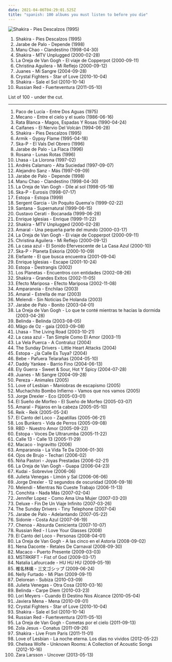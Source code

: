 ```yaml
---
date: 2021-04-06T04:29:01.525Z
title: "spanish: 100 albums you must listen to before you die"
---
```

![Shakira - Pies Descalzos (1995)](https://img.discogs.com/qcWBFQFciRaoopm5UMLAcDJCvFY=/fit-in/600x539/filters:strip_icc():format(jpeg):mode_rgb():quality(90)/discogs-images/R-5261605-1402393167-6660.jpeg.jpg "Shakira - Pies Descalzos (1995)")
<ol class="albums">
<li data-cover="https://img.discogs.com/qcWBFQFciRaoopm5UMLAcDJCvFY=/fit-in/600x539/filters:strip_icc():format(jpeg):mode_rgb():quality(90)/discogs-images/R-5261605-1402393167-6660.jpeg.jpg" data-tags="spanish, latin, shakira, rock" role="button">Shakira - Pies Descalzos (1995)</li>
<li data-cover="https://img.discogs.com/kzuEVcaPdfDSKJwaFPlc0bbINmU=/fit-in/600x600/filters:strip_icc():format(jpeg):mode_rgb():quality(90)/discogs-images/R-1382012-1369591658-1780.jpeg.jpg" data-tags="spanish, rock" role="button">Jarabe de Palo - Depende (1998)</li>
<li data-cover="http://coverartarchive.org/release/14dd5d50-34b9-4488-b87f-a79b5a6b52f5/6051149256-500.jpg" data-tags="latin, reggae" role="button">Manu Chao - Clandestino (1998-04-30)</li>
<li data-cover="http://coverartarchive.org/release/01a242ca-e319-3cf4-b3d4-97116e465f61/8716711551-500.jpg" data-tags="pop, latin, spanish, female vocalists, rock en espanol" role="button">Shakira - MTV Unplugged (2000-02-28)</li>
<li data-cover="http://coverartarchive.org/release/3e1b3d08-3af2-43ac-8010-64a801b45d25/10003126515-500.jpg" data-tags="spanish, pop" role="button">La Oreja de Van Gogh - El viaje de Copperpot (2000-09-11)</li>
<li data-cover="http://coverartarchive.org/release/56c57eda-b255-3626-9962-8cf341f4b50d/8669620484-500.jpg" data-tags="pop, spanish, latin" role="button">Christina Aguilera - Mi Reflejo (2000-09-12)</li>
<li data-cover="http://coverartarchive.org/release/39ba4a29-2c48-3d6c-9d65-4349c7109b6e/18202568447-500.jpg" data-tags="latin" role="button">Juanes - Mi Sangre (2004-09-28)</li>
<li data-cover="http://coverartarchive.org/release/e3acc2ee-9411-45e4-b1da-f3ed28fd26a2/6115532371-500.jpg" data-tags="folktronica, folk, indietronica, alternative dance" role="button">Crystal Fighters - Star of Love (2010-10-04)</li>
<li data-cover="https://img.discogs.com/CqC3uYplVNEfe1Ko7IVHDI3ImJY=/fit-in/500x484/filters:strip_icc():format(jpeg):mode_rgb():quality(90)/discogs-images/R-2169436-1267751480.jpeg.jpg" data-tags="pop, latin" role="button">Shakira - Sale el Sol (2010-10-14)</li>
<li data-cover="https://img.discogs.com/o05yWSBOKT3HgtC8ilBMpVhim7I=/fit-in/500x500/filters:strip_icc():format(jpeg):mode_rgb():quality(90)/discogs-images/R-2903044-1306494863.jpeg.jpg" data-tags="spanish, female vocalist" role="button">Russian Red - Fuerteventura (2011-05-10)</li>
</ol>
List of 100 - under the cut.
<!-- more -->

_________________

<ol class="albums">
<li data-cover="https://via.placeholder.com/450" data-tags="flamenco" role="button">
Paco de Lucía - Entre Dos Aguas (1975)
</li>
<li data-cover="http://coverartarchive.org/release/23694683-ade1-45f8-94d6-41889765ca8f/7895158561-500.jpg" data-tags="baroque pop" role="button">
Mecano - Entre el cielo y el suelo (1986-06-16)
</li>
<li data-cover="https://img.discogs.com/uiYG7UjCWeypL7307nW6v9SyzaY=/fit-in/500x457/filters:strip_icc():format(jpeg):mode_rgb():quality(90)/discogs-images/R-14365523-1573061815-6496.jpeg.jpg" data-tags="heavy metal, spanish, rata blanca, hard rock, argentina" role="button">
Rata Blanca - Magos, Espadas Y Rosas (1990-04-24)
</li>
<li data-cover="https://via.placeholder.com/450" data-tags="spanish, mexico, rock en espanol, caifanes, rock mexicano, chill in, caos coleccion rock latinoamericano, lo mejor n espanol" role="button">
Caifanes - El Nervio Del Volcán (1994-06-28)
</li>
<li data-cover="https://img.discogs.com/qcWBFQFciRaoopm5UMLAcDJCvFY=/fit-in/600x539/filters:strip_icc():format(jpeg):mode_rgb():quality(90)/discogs-images/R-5261605-1402393167-6660.jpeg.jpg" data-tags="spanish, latin, shakira, rock" role="button">
Shakira - Pies Descalzos (1995)
</li>
<li data-cover="http://coverartarchive.org/release/e6420c2c-7ada-4a92-a16f-0ca0ced49290/14955445741-500.jpg" data-tags="gypsy flame, guitar, spanish, flamenco" role="button">
Armik - Gypsy Flame (1995-04-18)
</li>
<li data-cover="http://coverartarchive.org/release/3414cb5d-d3bc-37b8-9392-8c525fa1af52/3334214007-500.jpg" data-tags="ska, ska punk" role="button">
Ska-P - El Vals Del Obrero (1996)
</li>
<li data-cover="http://coverartarchive.org/release/da9bd129-a9ac-4d9d-b915-5940d0a4f451/10021627605-500.jpg" data-tags="spanish" role="button">
Jarabe de Palo - La Flaca (1996)
</li>
<li data-cover="http://coverartarchive.org/release/1da84ef6-48ab-4065-9c60-4f94edc96cb6/2544207519-500.jpg" data-tags="spanish" role="button">
Rosana - Lunas Rotas (1996)
</li>
<li data-cover="http://coverartarchive.org/release/6025a2f5-91b2-4a23-b314-9ef6c75daffe/25855299022-500.jpg" data-tags="lhasa, spanish, female vocalists, latin" role="button">
Lhasa - La Llorona (1997-02)
</li>
<li data-cover="https://via.placeholder.com/450" data-tags="argentina, rock argentino" role="button">
Andrés Calamaro - Alta Suciedad (1997-09-07)
</li>
<li data-cover="http://coverartarchive.org/release/71002510-5601-4650-b2e5-974c106dfaf6/7454247107-500.jpg" data-tags="alejandro sanz" role="button">
Alejandro Sanz - Más (1997-09-09)
</li>
<li data-cover="https://img.discogs.com/kzuEVcaPdfDSKJwaFPlc0bbINmU=/fit-in/600x600/filters:strip_icc():format(jpeg):mode_rgb():quality(90)/discogs-images/R-1382012-1369591658-1780.jpeg.jpg" data-tags="spanish, rock" role="button">
Jarabe de Palo - Depende (1998)
</li>
<li data-cover="http://coverartarchive.org/release/14dd5d50-34b9-4488-b87f-a79b5a6b52f5/6051149256-500.jpg" data-tags="latin, reggae" role="button">
Manu Chao - Clandestino (1998-04-30)
</li>
<li data-cover="http://coverartarchive.org/release/31e185d2-2f85-4fdd-ba61-e4928eb9c6ab/13189115365-500.jpg" data-tags="spanish" role="button">
La Oreja de Van Gogh - Dile al sol (1998-05-18)
</li>
<li data-cover="http://coverartarchive.org/release/ddcc0477-d4b6-4201-85d1-df5e10482c16/28801509453-500.jpg" data-tags="ska, ska punk" role="button">
Ska-P - Eurosis (1998-07-17)
</li>
<li data-cover="http://coverartarchive.org/release/38e4864f-a608-43ca-8074-e781ae55309e/15971396920-500.jpg" data-tags="spanish, flamenco" role="button">
Estopa - Estopa (1999)
</li>
<li data-cover="http://coverartarchive.org/release/d0f72e80-43c1-4b6f-bafb-befb3b049b80/15836875362-500.jpg" data-tags="reggae, latin, salsa, spanish" role="button">
Sergent Garcia - Un Poquito Quema'o (1999-02-22)
</li>
<li data-cover="http://coverartarchive.org/release/bf0de05c-8e66-4601-9d16-b589395afcb4/28395165230-500.jpg" data-tags="latin rock, rock, latin" role="button">
Santana - Supernatural (1999-06-15)
</li>
<li data-cover="http://coverartarchive.org/release/8a36348d-c96b-46c3-adc6-faf765597a07/15933513236-500.jpg" data-tags="rock argentino, rock en espanol, electronic" role="button">
Gustavo Cerati - Bocanada (1999-06-28)
</li>
<li data-cover="http://coverartarchive.org/release/64cfc603-3ce2-4a8f-85b6-647fb181a991/4653672920-500.jpg" data-tags="latin, pop" role="button">
Enrique Iglesias - Enrique (1999-11-22)
</li>
<li data-cover="http://coverartarchive.org/release/01a242ca-e319-3cf4-b3d4-97116e465f61/8716711551-500.jpg" data-tags="pop, latin, spanish, female vocalists, rock en espanol" role="button">
Shakira - MTV Unplugged (2000-02-28)
</li>
<li data-cover="http://coverartarchive.org/release/7cc492ce-ff7f-4433-b969-2fd46365294c/10454277903-500.jpg" data-tags="spanish, amaral" role="button">
Amaral - Una pequeña parte del mundo (2000-03-17)
</li>
<li data-cover="http://coverartarchive.org/release/3e1b3d08-3af2-43ac-8010-64a801b45d25/10003126515-500.jpg" data-tags="spanish, pop" role="button">
La Oreja de Van Gogh - El viaje de Copperpot (2000-09-11)
</li>
<li data-cover="http://coverartarchive.org/release/56c57eda-b255-3626-9962-8cf341f4b50d/8669620484-500.jpg" data-tags="pop, spanish, latin" role="button">
Christina Aguilera - Mi Reflejo (2000-09-12)
</li>
<li data-cover="http://coverartarchive.org/release/6d36e02a-6d3e-454e-8cd9-89a2df1b3d49/14485836426-500.jpg" data-tags="spanish, indie-pop" role="button">
La casa azul - El Sonido Efervescente de La Casa Azul (2000-10)
</li>
<li data-cover="http://coverartarchive.org/release/afd09c19-87f1-368e-8e9a-738186154f7f/25137146393-500.jpg" data-tags="ska punk, ska" role="button">
Ska-P - Planeta Eskoria (2000-10-09)
</li>
<li data-cover="https://img.discogs.com/NpUMPAzfKUR2IrkXMWUFL16oXVk=/fit-in/600x593/filters:strip_icc():format(jpeg):mode_rgb():quality(90)/discogs-images/R-6659741-1456946586-8626.jpeg.jpg" data-tags="spanish, pop, pop rock, rock en espanol, latin rock, latin pop, latin grammy nominated, rock alternativo, latin pop rock, hecho en mexico" role="button">
Elefante - El que busca encuentra (2001-09-04)
</li>
<li data-cover="http://coverartarchive.org/release/ccc63332-20d9-45e5-8696-4a43a878573c/5678864747-500.jpg" data-tags="pop" role="button">
Enrique Iglesias - Escape (2001-10-24)
</li>
<li data-cover="https://img.discogs.com/f0b9ZxXGKmtCCqbq4Kh13jGK5Do=/fit-in/600x600/filters:strip_icc():format(jpeg):mode_rgb():quality(90)/discogs-images/R-1470734-1222145038.jpeg.jpg" data-tags="spanish" role="button">
Estopa - Destrangis (2002)
</li>
<li data-cover="https://img.discogs.com/575lyRIquyOOC1twTeKx0MUmAw0=/fit-in/600x507/filters:strip_icc():format(jpeg):mode_rgb():quality(90)/discogs-images/R-1577693-1540603230-9511.jpeg.jpg" data-tags="spanish, indie rock" role="button">
Los Planetas - Encuentros con entidades (2002-08-26)
</li>
<li data-cover="http://coverartarchive.org/release/15483097-3a69-3b70-ae4a-40ca82156c27/7143040493-500.jpg" data-tags="latin, shakira, pop" role="button">
Shakira - Grandes Exitos (2002-11-05)
</li>
<li data-cover="https://via.placeholder.com/450" data-tags="spanish, my albums spanish" role="button">
Efecto Mariposa - Efecto Mariposa (2002-11-08)
</li>
<li data-cover="https://img.discogs.com/rniixT0KyLXm7Y4H6bayTeVVRlc=/fit-in/350x350/filters:strip_icc():format(jpeg):mode_rgb():quality(90)/discogs-images/R-1918939-1281404573.jpeg.jpg" data-tags="spanish, fusion, latin, mestizo" role="button">
Amparanoia - Enchilao (2003)
</li>
<li data-cover="http://coverartarchive.org/release/07906a09-22dc-4243-ae57-624720962e6b/26126944861-500.jpg" data-tags="female vocalists" role="button">
Amaral - Estrella de mar (2003)
</li>
<li data-cover="https://img.discogs.com/m_QVJX6IYZeBCULTKqgUy_sQK58=/fit-in/600x600/filters:strip_icc():format(jpeg):mode_rgb():quality(90)/discogs-images/R-3578984-1336039114.jpeg.jpg" data-tags="spanish" role="button">
Melendi - Sin Noticias De Holanda (2003)
</li>
<li data-cover="http://coverartarchive.org/release/8f44d020-ecbb-4f28-af8e-81ca8db8bf5c/16337197363-500.jpg" data-tags="latin" role="button">
Jarabe de Palo - Bonito (2003-04-01)
</li>
<li data-cover="http://coverartarchive.org/release/8617b918-df71-4547-8302-0fe902bd1d99/19663828347-500.jpg" data-tags="spanish, pop" role="button">
La Oreja de Van Gogh - Lo que te conté mientras te hacías la dormida (2003-04-28)
</li>
<li data-cover="http://coverartarchive.org/release/9e6d5f2f-27b0-41a8-bde7-2885a725324e/7969509263-500.jpg" data-tags="spanish, pop, female vocalists, latin pop, teen pop" role="button">
Belinda - Belinda (2003-08-05)
</li>
<li data-cover="http://coverartarchive.org/release/07a7dcb9-402f-45b2-ac17-28321b407163/15594205278-500.jpg" data-tags="folk metal" role="button">
Mägo de Oz - gaia (2003-09-08)
</li>
<li data-cover="http://coverartarchive.org/release/8472ac8d-284a-3504-8e36-7e1456f54f0a/18885750436-500.jpg" data-tags="world, latin" role="button">
Lhasa - The Living Road (2003-10-21)
</li>
<li data-cover="http://coverartarchive.org/release/fc1e4a4a-6962-46d5-af09-1a985555b047/3847020956-500.jpg" data-tags="pop, i love this album" role="button">
La casa azul - Tan Simple Como El Amor (2003-11)
</li>
<li data-cover="http://coverartarchive.org/release/1b544a67-5aef-4ec5-a6c4-470e45338362/4799388238-500.jpg" data-tags="spanish, rock, uruguay" role="button">
La Vela Puerca - A Contraluz (2004)
</li>
<li data-cover="http://coverartarchive.org/release/5261a5e1-119d-4bf1-8eab-c77ae2b6e215/17656216221-500.jpg" data-tags="spanish" role="button">
The Sunday Drivers - Little Heart Attacks (2004)
</li>
<li data-cover="https://via.placeholder.com/450" data-tags="spanish, pop" role="button">
Estopa - ¿la Calle Es Tuya? (2004)
</li>
<li data-cover="http://coverartarchive.org/release/61c1fb8a-4a35-417e-ac44-be5dd6f20357/6262805461-500.jpg" data-tags="bebe" role="button">
Bebe - Pafuera Telarañas (2004-05-10)
</li>
<li data-cover="http://coverartarchive.org/release/0b0e84e9-a01f-41bc-bc5b-4d0322983076/14746881987-500.jpg" data-tags="reggaeton" role="button">
Daddy Yankee - Barrio Fino (2004-06-13)
</li>
<li data-cover="http://coverartarchive.org/release/1451410f-6eb1-437c-ba59-5ede84b08292/9908394374-500.jpg" data-tags="ely guerra, spanish" role="button">
Ely Guerra - Sweet & Sour, Hot Y Spicy (2004-07-28)
</li>
<li data-cover="http://coverartarchive.org/release/39ba4a29-2c48-3d6c-9d65-4349c7109b6e/18202568447-500.jpg" data-tags="latin" role="button">
Juanes - Mi Sangre (2004-09-28)
</li>
<li data-cover="http://coverartarchive.org/release/cc18ef53-bcf2-4877-bed1-f180433aa0e0/2186707785-500.jpg" data-tags="spanish, pop" role="button">
Pereza - Animales (2005)
</li>
<li data-cover="http://coverartarchive.org/release/fade4392-4b7c-4e21-861c-16bb795253ca/8895468005-500.jpg" data-tags="spanish indie pop" role="button">
Love of Lesbian - Maniobras de escapismo (2005)
</li>
<li data-cover="http://coverartarchive.org/release/6b0c0780-d551-4378-9a60-1ede2a9ded6d/14269202127-500.jpg" data-tags="spanish, fusion" role="button">
Muchachito Bombo Infierno - Vamos que nos vamos (2005)
</li>
<li data-cover="https://img.discogs.com/2KjH5VWoCZWfH2vvjz9g1vdZaZc=/fit-in/320x320/filters:strip_icc():format(jpeg):mode_rgb():quality(90)/discogs-images/R-3487682-1332343967.jpeg.jpg" data-tags="latin folk" role="button">
Jorge Drexler - Eco (2005-03-01)
</li>
<li data-cover="http://coverartarchive.org/release/592be524-d370-401a-840f-c40e54e7e981/10167662777-500.jpg" data-tags="spanish" role="button">
El Sueño de Morfeo - El Sueño de Morfeo (2005-03-07)
</li>
<li data-cover="http://coverartarchive.org/release/59aee56c-1a3a-46d2-9d6e-b8fb96aec57e/7502252886-500.jpg" data-tags="spanish, amaral" role="button">
Amaral - Pájaros en la cabeza (2005-05-10)
</li>
<li data-cover="http://coverartarchive.org/release/d95751d8-e622-4fa1-b745-b69c4596889c/15019413195-500.jpg" data-tags="pop, reik" role="button">
Reik - Reik (2005-05-24)
</li>
<li data-cover="http://coverartarchive.org/release/b241b5a5-c84e-4ad5-a125-071241f5f8bf/14269118877-500.jpg" data-tags="spanish, zapatillas" role="button">
El Canto del Loco - Zapatillas (2005-06-21)
</li>
<li data-cover="http://coverartarchive.org/release/66f1b72f-dc0f-477f-961d-40367089ec17/10672987179-500.jpg" data-tags="rock chileno" role="button">
Los Bunkers - Vida de Perros (2005-09-08)
</li>
<li data-cover="http://coverartarchive.org/release/b04d255e-d2bd-48b9-800e-243e79c81d55/17642227829-500.jpg" data-tags="rbd" role="button">
RBD - Nuestro Amor (2005-09-22)
</li>
<li data-cover="http://coverartarchive.org/release/b82cca95-3199-4621-b6b0-ac9ae5532c50/15698916078-500.jpg" data-tags="spanish" role="button">
Estopa - Voces De Ultrarumba (2005-11-22)
</li>
<li data-cover="http://coverartarchive.org/release/c5874e1d-1c1b-4b28-ab35-cf38e4e8bde7/2954384034-500.jpg" data-tags="reggaeton" role="button">
Calle 13 - Calle 13 (2005-11-29)
</li>
<li data-cover="http://coverartarchive.org/release/bb4250c1-3da2-4edf-a385-9d84a2d82c4f/4379855881-500.jpg" data-tags="flamenco, mestizo" role="button">
Macaco - Ingravitto (2006)
</li>
<li data-cover="http://coverartarchive.org/release/d75ed226-29f2-42bc-98de-d05a83b9cf12/15789968633-500.jpg" data-tags="spanish" role="button">
Amparanoia - La Vida Te Da (2006-01-30)
</li>
<li data-cover="http://coverartarchive.org/release/acd29b03-aad7-433f-b959-715c4319601b/3956393065-500.jpg" data-tags="spanish, flamenco" role="button">
Ojos de Brujo - Techari (2006-02)
</li>
<li data-cover="http://coverartarchive.org/release/fad57385-6e8d-4213-b82e-6adfea8e2d69/18994007660-500.jpg" data-tags="nina pastori" role="button">
Niña Pastori - Joyas Prestadas (2006-02-21)
</li>
<li data-cover="https://img.discogs.com/_RV0vXEoj0u9BHFwPdLnRnGDUGw=/fit-in/600x587/filters:strip_icc():format(jpeg):mode_rgb():quality(90)/discogs-images/R-9079636-1474401172-9536.jpeg.jpg" data-tags="pop" role="button">
La Oreja de Van Gogh - Guapa (2006-04-23)
</li>
<li data-cover="https://img.discogs.com/cOP6xm-3k2oCYf05vZHqYJ-eaL4=/fit-in/600x600/filters:strip_icc():format(jpeg):mode_rgb():quality(90)/discogs-images/R-1314544-1602976567-6600.jpeg.jpg" data-tags="spanish, pop, rock, alternative, latin, mexico, ballad, mexican, mexicano, mierda" role="button">
Kudai - Sobrevive (2006-06)
</li>
<li data-cover="http://coverartarchive.org/release/d652d441-0d67-4983-a7f7-e31923d8da89/25350316840-500.jpg" data-tags="latin pop" role="button">
Julieta Venegas - Limón y Sal (2006-06-06)
</li>
<li data-cover="http://coverartarchive.org/release/b29d8dba-bb5c-4260-84d3-6a82e2993199/22494628773-500.jpg" data-tags="spanish, singer-songwriter, acoustic, latin, world music, 00s, trova, trovadores, latin grammy nominated, favoritos, trovador, jorge drexler, arbeitsmusik" role="button">
Jorge Drexler - 12 segundos de oscuridad (2006-09-18)
</li>
<li data-cover="http://coverartarchive.org/release/785febd6-84e4-4cca-b7ef-f95f9f598b17/15638856505-500.jpg" data-tags="spanish" role="button">
Melendi - Mientras No Cueste Trabajo (2006-11-13)
</li>
<li data-cover="https://via.placeholder.com/450" data-tags="pop latino, spanish, latina" role="button">
Conchita - Nada Más (2007-02-04)
</li>
<li data-cover="http://coverartarchive.org/release/cac4eec8-1534-4fd1-9167-56cfeb2c5be4/10004845334-500.jpg" data-tags="latin pop" role="button">
Jennifer Lopez - Como Ama Una Mujer (2007-03-20)
</li>
<li data-cover="https://img.discogs.com/9_zEdizJZBqxLWjxC8OQG8L7NL8=/fit-in/446x446/filters:strip_icc():format(jpeg):mode_rgb():quality(90)/discogs-images/R-5677428-1399668296-8258.jpeg.jpg" data-tags="spanish, indie, spanish indie pop" role="button">
Deluxe - Fin De Un Viaje Infinito (2007-03-26)
</li>
<li data-cover="http://coverartarchive.org/release/d0beeda5-9725-40d7-ae0d-83e92a493743/17656218587-500.jpg" data-tags="spanish, pop rock" role="button">
The Sunday Drivers - Tiny Telephone (2007-04)
</li>
<li data-cover="http://coverartarchive.org/release/ae79c52b-8ed3-45dd-a208-a4bac7c21fb6/28993094834-500.jpg" data-tags="spanish, rock, latin, relaxing, spanish fusion, latin grammy nominated, album collection" role="button">
Jarabe de Palo - Adelantando (2007-05-22)
</li>
<li data-cover="https://via.placeholder.com/450" data-tags="spanish, spanish indie pop, sidonie, le mola a migue, estan en la base de mi piramide alimentaria" role="button">
Sidonie - Costa Azul (2007-06-19)
</li>
<li data-cover="https://img.discogs.com/hkRBEmiizqwHJfmHOuSUBuFlFHM=/fit-in/600x590/filters:strip_icc():format(jpeg):mode_rgb():quality(90)/discogs-images/R-5228379-1486413422-9331.jpeg.jpg" data-tags="spanish, pop, pop-rock, jonas brothers, spanisch pop, absurda cenicienta chenoa" role="button">
Chenoa - Absurda Cenicienta (2007-10-07)
</li>
<li data-cover="http://coverartarchive.org/release/3c4b4019-e51b-4334-811f-ca2621f32187/20956673504-500.jpg" data-tags="singer-songwriter, female vocalist, can you hear the rain" role="button">
Russian Red - I Love Your Glasses (2008)
</li>
<li data-cover="http://coverartarchive.org/release/8181818a-b06f-495d-a781-7ddd106441c7/16017606800-500.jpg" data-tags="spanish, personas" role="button">
El Canto del Loco - Personas (2008-04-01)
</li>
<li data-cover="http://coverartarchive.org/release/d14fad49-a3dc-488d-b928-0402fadd5996/4370204433-500.jpg" data-tags="pop" role="button">
La Oreja de Van Gogh - A las cinco en el Astoria (2008-09-02)
</li>
<li data-cover="http://coverartarchive.org/release/533fb246-8a8c-477e-afff-4b748ca31819/6355263327-500.jpg" data-tags="spanish, pop-rock, discos 2009" role="button">
Nena Daconte - Retales De Carnaval (2008-09-30)
</li>
<li data-cover="http://coverartarchive.org/release/15d0476e-7396-424d-b363-f54fc4ed2ad2/14271364603-500.jpg" data-tags="spanish" role="button">
Macaco - Puerto Presente (2009-03-03)
</li>
<li data-cover="https://img.discogs.com/-DRPp_LWq8HBapQbL1grC57diKs=/fit-in/320x319/filters:strip_icc():format(jpeg):mode_rgb():quality(90)/discogs-images/R-1709934-1238425451.jpeg.jpg" data-tags="electronic" role="button">
MSTRKRFT - Fist of God (2009-03-17)
</li>
<li data-cover="https://img.discogs.com/BSMOvdJX6AogipBr5oghykSnPjo=/fit-in/600x600/filters:strip_icc():format(jpeg):mode_rgb():quality(90)/discogs-images/R-2360410-1525403869-8651.jpeg.jpg" data-tags="alternative" role="button">
Natalia Lafourcade - HU HU HU (2009-05-19)
</li>
<li data-cover="https://via.placeholder.com/450" data-tags="japanese, female vocalists, hipster, art pop, not experimental, dulukk, dulukkcore, worst albums of 2017, total spambo, spambo, total dulukk and jpoptrasher and lenushiromiya spam the fuck out of everything, dulukk and jpoptrasher and lenushiromiya spam the fuck out of everything, noise, trance, classic rock, heavy metal, black metal, metalcore, metal, hip-hop, spanish, electronic, electronica, french, electropop, classical, female, hip hop, pop, rock, soul, 60s, 70s, 80s, british, punk, brutal, grindcore, hardcore, revolution, swedish, emo, rap, ambient, offspring, dubstep, dance, dark, cheese, easy listening, hair metal, funk, new age, techno, house, acid jazz, schlager, canadian, viking metal, melodic death metal, voice, 90s, justin timberlake, russian, jpop, mashup, post, drone, african, radio, insane, party, skinhead, evanescence" role="button">
椎名林檎 - 三文ゴシップ (2009-06-24)
</li>
<li data-cover="https://img.discogs.com/GRdLj9VQTH8q4-BbEDIasPD3_-Y=/fit-in/446x444/filters:strip_icc():format(jpeg):mode_rgb():quality(90)/discogs-images/R-6930291-1429756923-9470.jpeg.jpg" data-tags="pop" role="button">
Nelly Furtado - Mi Plan (2009-09-11)
</li>
<li data-cover="https://img.discogs.com/srObQIiZMh0cR-pRX8Hb8IWTVrc=/fit-in/497x500/filters:strip_icc():format(jpeg):mode_rgb():quality(90)/discogs-images/R-2318055-1276538109.jpeg.jpg" data-tags="indie" role="button">
Delorean - Subiza (2010-03-09)
</li>
<li data-cover="https://img.discogs.com/FpVgmSlwRldI-Orh2Hmj_BXsj30=/fit-in/600x600/filters:strip_icc():format(jpeg):mode_rgb():quality(90)/discogs-images/R-2198025-1319308947.jpeg.jpg" data-tags="spanish, folk, latin pop, mexican, ranchera" role="button">
Julieta Venegas - Otra Cosa (2010-03-16)
</li>
<li data-cover="http://coverartarchive.org/release/c8ea1c1d-5d5b-4388-8b4e-a4ac96448388/4730268209-500.jpg" data-tags="pop, synthpop" role="button">
Belinda - Carpe Diem (2010-03-23)
</li>
<li data-cover="http://coverartarchive.org/release/180b7c3a-990c-48ac-b197-dd8e7f0f1ad1/1460708954-500.jpg" data-tags="spanish, albums i own on cd" role="button">
Lori Meyers - Cuando El Destino Nos Alcance (2010-05-04)
</li>
<li data-cover="http://coverartarchive.org/release/d5de7e14-2ce7-4167-bced-5e89db55b8ca/6263362617-500.jpg" data-tags="electropop, electronic, synthpop" role="button">
Javiera Mena - Mena (2010-09-01)
</li>
<li data-cover="http://coverartarchive.org/release/e3acc2ee-9411-45e4-b1da-f3ed28fd26a2/6115532371-500.jpg" data-tags="folktronica, folk, indietronica, alternative dance" role="button">
Crystal Fighters - Star of Love (2010-10-04)
</li>
<li data-cover="https://img.discogs.com/CqC3uYplVNEfe1Ko7IVHDI3ImJY=/fit-in/500x484/filters:strip_icc():format(jpeg):mode_rgb():quality(90)/discogs-images/R-2169436-1267751480.jpeg.jpg" data-tags="pop, latin" role="button">
Shakira - Sale el Sol (2010-10-14)
</li>
<li data-cover="https://img.discogs.com/o05yWSBOKT3HgtC8ilBMpVhim7I=/fit-in/500x500/filters:strip_icc():format(jpeg):mode_rgb():quality(90)/discogs-images/R-2903044-1306494863.jpeg.jpg" data-tags="spanish, female vocalist" role="button">
Russian Red - Fuerteventura (2011-05-10)
</li>
<li data-cover="https://img.discogs.com/GtQNQbLB8R72IMut64ATC43buyY=/fit-in/300x300/filters:strip_icc():format(jpeg):mode_rgb():quality(90)/discogs-images/R-14907702-1583860141-8827.jpeg.jpg" data-tags="spanish" role="button">
La Oreja de Van Gogh - Cometas por el cielo (2011-09-13)
</li>
<li data-cover="http://coverartarchive.org/release/4b96bb65-9831-4c26-a3d1-0455a4fa4805/2292051184-500.jpg" data-tags="electronic, electronica, art pop" role="button">
Zola Jesus - Conatus (2011-09-26)
</li>
<li data-cover="https://img.discogs.com/2Q2uyR6MeY09UOYicMOrErDKrA8=/fit-in/600x589/filters:strip_icc():format(jpeg):mode_rgb():quality(90)/discogs-images/R-9179624-1476173102-9219.jpeg.jpg" data-tags="spanish, latin, pop, rock, female vocalists" role="button">
Shakira - Live From Paris (2011-11-01)
</li>
<li data-cover="http://coverartarchive.org/release/6478b2f9-b369-47fc-a96f-cadb157d8991/1027308038-500.jpg" data-tags="spanish, indie" role="button">
Love of Lesbian - La noche eterna. Los días no vividos (2012-05-22)
</li>
<li data-cover="http://coverartarchive.org/release/8589ba2a-e62a-418d-a04d-1ee032197dd3/17775653396-500.jpg" data-tags="folk, andrew, ccm, donald trump, david orton" role="button">
Chelsea Wolfe - Unknown Rooms: A Collection of Acoustic Songs (2012-10-16)
</li>
<li data-cover="http://coverartarchive.org/release/abf8a774-f31b-463b-8579-cb5a553ad833/14524742257-500.jpg" data-tags="swedish" role="button">
Zara Larsson - Uncover (2013-05-13)
</li>
</ol>